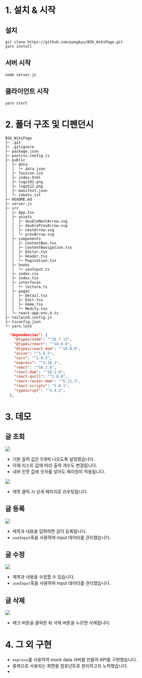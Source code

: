 # 1. 설치 & 시작

## 설치

```terminal
git clone https://github.com/pangkyu/BSK_WikiPage.git
yarn install
```

## 서버 시작

```terminal
node server.js
```

## 클라이언트 시작

```terminal
yarn start
```

# 2. 폴더 구조 및 디펜던시

```
BSK_WikiPage
├─ .git
├─ .gitignore
├─ package.json
├─ postcss.config.js
├─ public
│  ├─ data
│  │  └─ data.json
│  ├─ favicon.ico
│  ├─ index.html
│  ├─ logo192.png
│  ├─ logo512.png
│  ├─ manifest.json
│  └─ robots.txt
├─ README.md
├─ server.js
├─ src
│  ├─ App.tsx
│  ├─ assets
│  │  ├─ doubleNextArrow.svg
│  │  ├─ doublePrevArrow.svg
│  │  ├─ nextArrow.svg
│  │  └─ prevArrow.svg
│  ├─ components
│  │  ├─ ContentBox.tsx
│  │  ├─ ContentNavigation.tsx
│  │  ├─ Editor.tsx
│  │  ├─ Header.tsx
│  │  └─ Pagination.tsx
│  ├─ hooks
│  │  └─ useInput.ts
│  ├─ index.css
│  ├─ index.tsx
│  ├─ interfaces
│  │  └─ lecture.ts
│  ├─ pages
│  │  ├─ Detail.tsx
│  │  ├─ Edit.tsx
│  │  ├─ Home.tsx
│  │  └─ Modify.tsx
│  └─ react-app-env.d.ts
├─ tailwind.config.js
├─ tsconfig.json
└─ yarn.lock
```

```json
  "dependencies": {
    "@types/node": "^16.7.13",
    "@types/react": "^18.0.0",
    "@types/react-dom": "^18.0.0",
    "axios": "^1.6.5",
    "cors": "^2.8.5",
    "express": "^4.18.2",
    "react": "^18.2.0",
    "react-dom": "^18.2.0",
    "react-quill": "^2.0.0",
    "react-router-dom": "^6.21.3",
    "react-scripts": "5.0.1",
    "typescript": "^4.4.2",
  },
```

# 3. 데모

## 글 조회

![](https://velog.velcdn.com/images/pangkyu/post/2d565b03-e073-4fbf-b004-4ddfa3d46306/image.gif)

- 기본 출력 값은 5개씩 나오도록 설정했습니다.
- 아래 리스트 값에 따라 출력 개수도 변경됩니다.
- 내부 인풋 값에 숫자를 넣어도 페이징이 적용됩니다.

![](https://velog.velcdn.com/images/pangkyu/post/d7aeef0b-4311-452a-9607-6b0c74b30585/image.gif)

- 제목 클릭 시 상세 페이지로 라우팅됩니다.

## 글 등록

![](https://velog.velcdn.com/images/pangkyu/post/f853946c-3211-4505-a28b-47e222e390fe/image.gif)

- 제목과 내용을 입력하면 글이 등록됩니다.
- `useInput`훅을 사용하여 input 데이터를 관리했습니다.

## 글 수정

![](https://velog.velcdn.com/images/pangkyu/post/52b46032-8aa4-4ecd-96ae-0363e3fe61c3/image.gif)

- 제목과 내용을 수정할 수 있습니다.
- `useInput`훅을 사용하여 input 데이터를 관리했습니다.

## 글 삭제

![](https://velog.velcdn.com/images/pangkyu/post/c6424009-3fe0-4367-a4f3-b63bd9c6212e/image.gif)

- 체크 버튼을 클릭한 뒤 삭제 버튼을 누르면 삭제됩니다.

# 4. 그 외 구현

- `express`를 사용하여 mock data 서버를 만들어 API를 구현했습니다.
- 중복으로 사용되는 화면을 컴포넌트로 분리하고자 노력했습니다.
-
